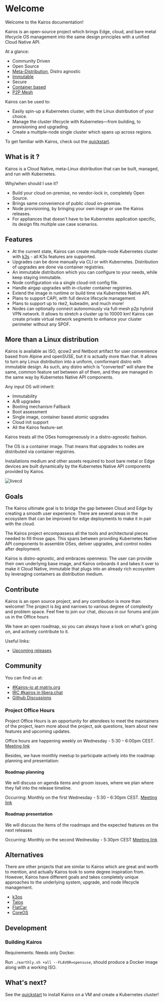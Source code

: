 # Welcome

Welcome to the Kairos documentation!

Kairos is an open-source project which brings Edge, cloud, and bare metal lifecycle OS management into the same design principles with a unified Cloud Native API.

At a glance:

- Community Driven
- Open Source
- [Meta-Distribution](/architecture/meta), Distro agnostic
- [Immutable](/architecture/immutable)
- Secure
- [Container based](/architecture/container)
- [P2P Mesh](/architecture/network)

Kairos can be used to:

- Easily spin-up a Kubernetes cluster, with the Linux distribution of your choice.
- Manage the cluster lifecycle with Kubernetes—from building, to provisioning and upgrading.
- Create a multiple-node single cluster which spans up across regions.

To get familiar with Kairos, check out the [quickstart](/quickstart/installation).

## What is it ?

Kairos is a Cloud Native, meta-Linux distribution that can be built, managed, and run with Kubernetes.

Why/when should I use it?

- Build your cloud on-premise, no vendor-lock in, completely Open Source.
- Brings same convenience of public cloud on-premise.
- Node provisioning, by bringing your own image or use the Kairos releases.
- For appliances that doesn't have to be Kubernetes application specific, its design fits multiple use case scenarios.

## Features

- At the current state, Kairos can create multiple-node Kubernetes cluster with [k3s](https://k3s.io) - all K3s features are supported.
- Upgrades can be done manually via CLI or with Kubernetes. Distribution of upgrades are done via container registries.
- An immutable distribution which you can configure to your needs, while keep staying immutable.
- Node configuration via a single cloud-init config file.
- Handle airgap upgrades with in-cluster container registries.
- Extend the image in runtime or build time via Kubernetes Native API.
- Plans to support CAPI, with full device lifecycle management.
- Plans to support up to rke2, kubeadm, and much more!
- Nodes can optionally connect autonomously via full-mesh p2p hybrid VPN network. It allows to stretch a cluster up to 10000 km!
  Kairos can create private virtual network segments to enhance your cluster perimeter without any SPOF.

## More than a Linux distribution

Kairos is available as ISO, qcow2 and Netboot artifact for user convenience based from Alpine and openSUSE, but it is actually more than that. It allows to turn any Linux distribution into a uniform, comformant distro with immutable design. As such, any distro which is "converted" will share the same, common feature set between all of them, and they are managed in the same way by Kubernetes Native API components.

Any input OS will inherit:

- Immutability
- A/B upgrades
- Booting mechanism Fallback
- Boot assessment
- Single image, container based atomic upgrades
- Cloud init support
- All the Kairos feature-set

Kairos treats all the OSes homogeneously in a distro-agnostic fashion. 

The OS is a container image. That means that upgrades to nodes are distributed via container registries.

Installations medium and other assets required to boot bare metal or Edge devices are built dynamically by the Kubernetes Native API components provided by Kairos.

![livecd](https://user-images.githubusercontent.com/2420543/189219806-29b4deed-b4a1-4704-b558-7a60ae31caf2.gif)

## Goals

The Kairos ultimate goal is to bridge the gap between Cloud and Edge by creating a smooth user experience. There are several areas in the ecosystem that can be improved for edge deployments to make it in pair with the cloud.

The Kairos project encompassess all the tools and architectural pieces needed to fill those gaps. This spans between providing Kubernetes Native API components to assemble OSes, deliver upgrades, and control nodes after deployment.

Kairos is distro-agnostic, and embraces openness: The user can provide their own underlying base image, and Kairos onboards it and takes it over to make it Cloud Native, immutable that plugs into an already rich ecosystem by leveraging containers as distribution medium.

## Contribute

Kairos is an open source project, and any contribution is more than welcome! The project is big and narrows to various degree of complexity and problem space. Feel free to join our chat, discuss in our forums and join us in the Office hours

We have an open roadmap, so you can always have a look on what's going on, and actively contribute to it.

Useful links:

- [Upcoming releases](https://github.com/kairos-io/kairos/issues?q=is%3Aissue+is%3Aopen+label%3Arelease)


## Community

You can find us at:

- [#Kairos-io at matrix.org](https://matrix.to/#/#kairos-io:matrix.org) 
- [IRC #kairos in libera.chat](https://web.libera.chat/#kairos)
- [Github Discussions](https://github.com/kairos-io/kairos/discussions)

### Project Office Hours

Project Office Hours is an opportunity for attendees to meet the maintainers of the project, learn more about the project, ask questions, learn about new features and upcoming updates.

Office hours are happening weekly on Wednesday - 5:30 – 6:00pm CEST. [Meeting link](https://meet.google.com/aus-mhta-azb) 

Besides, we have monthly meetup to participate actively into the roadmap planning and presentation:

#### Roadmap planning

We will discuss on agenda items and groom issues, where we plan where they fall into the release timeline.

Occurring: Monthly on the first Wednesday - 5:30 – 6:30pm CEST. [Meeting link](https://meet.google.com/fkp-wyjo-qwz)

#### Roadmap presentation

We will discuss the items of the roadmaps and the expected features on the next releases

Occurring: Monthly on the second Wednesday - 5:30pm CEST [Meeting link](https://meet.google.com/cjs-ngcd-ngt)

## Alternatives

There are other projects that are similar to Kairos which are great and worth to mention, and actually Kairos took to some degree inspiration from.
However, Kairos have different goals and takes completely unique approaches to the underlying system, upgrade, and node lifecycle management.

- [k3os](https://github.com/rancher/k3os)
- [Talos](https://github.com/siderolabs/talos)
- [FlatCar](https://flatcar-linux.org/)
- [CoreOS](https://getfedora.org/it/coreos?stream=stable)

## Development

### Building Kairos

Requirements: Needs only Docker.

Run `./earthly.sh +all --FLAVOR=opensuse`, should produce a Docker image along with a working ISO.




## What's next?

See the [quickstart](/quickstart/) to install Kairos on a VM and create a Kubernetes cluster!
